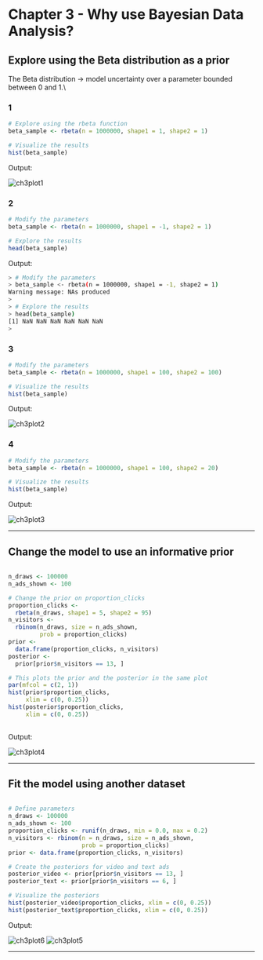 # Chapter 3 - Why use Bayesian Data Analysis?
## Explore using the Beta distribution as a prior
The Beta distribution -> model uncertainty over a parameter bounded between 0 and 1.\

### 1

```r
# Explore using the rbeta function
beta_sample <- rbeta(n = 1000000, shape1 = 1, shape2 = 1)

# Visualize the results
hist(beta_sample)

```

Output:

![ch3plot1](ch3plot1.png)

### 2

```r
# Modify the parameters
beta_sample <- rbeta(n = 1000000, shape1 = -1, shape2 = 1)

# Explore the results
head(beta_sample)
```

Output:

```bash
> # Modify the parameters
> beta_sample <- rbeta(n = 1000000, shape1 = -1, shape2 = 1)
Warning message: NAs produced
> 
> # Explore the results
> head(beta_sample)
[1] NaN NaN NaN NaN NaN NaN
> 

```

### 3

```r
# Modify the parameters
beta_sample <- rbeta(n = 1000000, shape1 = 100, shape2 = 100)

# Visualize the results
hist(beta_sample)

```
Output:

![ch3plot2](ch3plot2.png)

### 4

```r
# Modify the parameters
beta_sample <- rbeta(n = 1000000, shape1 = 100, shape2 = 20)

# Visualize the results
hist(beta_sample)

```
Output:

![ch3plot3](ch3plot3.png)

***

## Change the model to use an informative prior

```r

n_draws <- 100000
n_ads_shown <- 100

# Change the prior on proportion_clicks
proportion_clicks <- 
  rbeta(n_draws, shape1 = 5, shape2 = 95)
n_visitors <- 
  rbinom(n_draws, size = n_ads_shown, 
         prob = proportion_clicks)
prior <- 
  data.frame(proportion_clicks, n_visitors)
posterior <- 
  prior[prior$n_visitors == 13, ]

# This plots the prior and the posterior in the same plot
par(mfcol = c(2, 1))
hist(prior$proportion_clicks, 
     xlim = c(0, 0.25))
hist(posterior$proportion_clicks, 
     xlim = c(0, 0.25))
     
```

Output:

![ch3plot4](ch3plot4.png)

***

## Fit the model using another dataset

```r

# Define parameters
n_draws <- 100000
n_ads_shown <- 100
proportion_clicks <- runif(n_draws, min = 0.0, max = 0.2)
n_visitors <- rbinom(n = n_draws, size = n_ads_shown, 
                     prob = proportion_clicks)
prior <- data.frame(proportion_clicks, n_visitors)

# Create the posteriors for video and text ads
posterior_video <- prior[prior$n_visitors == 13, ]
posterior_text <- prior[prior$n_visitors == 6, ]

# Visualize the posteriors
hist(posterior_video$proportion_clicks, xlim = c(0, 0.25))
hist(posterior_text$proportion_clicks, xlim = c(0, 0.25))

```

Output:

![ch3plot6](ch3plot6.png)
![ch3plot5](ch3plot5.png)

***

